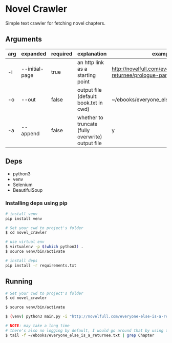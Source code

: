 # Novel Crawler
Simple text crawler for fetching novel chapters.

## Arguments
| arg | expanded       | required | explanation                                       | example                                                               |
|-----|----------------|----------|---------------------------------------------------|-----------------------------------------------------------------------|
| -i  | --initial-page | true     | an http link as a starting point                  | http://novelfull.com/everyone-else-is-a-returnee/prologue-part-1.html |
| -o  | --out          | false    | output file (default: book.txt in cwd)            | ~/ebooks/everyone_else_is_a_returnee.txt                              |
| -a  | --append       | false    | whether to truncate (fully overwrite) output file | y                                                                     |

## Deps
- python3
- venv
- Selenium
- BeautifulSoup

### Installing deps using pip
```bash
# install venv
pip install venv

# Set your cwd to project's folder
$ cd novel_crawler

# use virtual env
$ virtualenv -p $(which python3) .
$ source venv/bin/activate 

# install deps
pip install -r requirements.txt
```

## Running
```bash
# Set your cwd to project's folder
$ cd novel_crawler

$ source venv/bin/activate

$ (venv) python3 main.py -i "http://novelfull.com/everyone-else-is-a-returnee/prologue-part-1.html" -o ~/ebooks/everyone_else_is_a_returnee.txt -a y

# NOTE: may take a long time
# there's also no logging by default, I would go around that by using tail:
$ tail -f ~/ebooks/everyone_else_is_a_returnee.txt | grep Chapter
```
